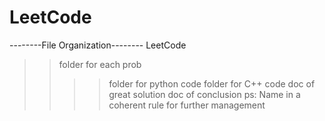 # LeetCode
--------File Organization--------
LeetCode
>>folder for each prob
>>>>folder for python code
>>>>folder for C++ code
>>>>doc of great solution
>>>>doc of conclusion
ps: Name in a coherent rule for further management

